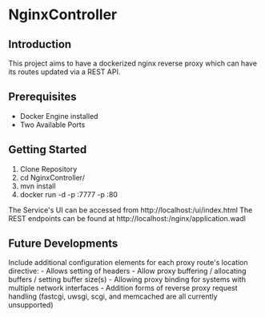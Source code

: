 # NginxController

## Introduction
This project aims to have a dockerized nginx reverse proxy which can have its routes updated via a REST API.

## Prerequisites
- Docker Engine installed
- Two Available Ports

## Getting Started
1. Clone Repository
2. cd NginxController/
3. mvn install
4. docker run -d -p <host port for UI>:7777 -p <host port for reverse proxy>:80

The Service's UI can be accessed from http://localhost:<host port for UI>/ui/index.html
The REST endpoints can be found at http://localhost:<host port for UI>/nginx/application.wadl

## Future Developments
Include additional configuration elements for each proxy route's location directive:
	- Allows setting of headers
	- Allow proxy buffering / allocating buffers / setting buffer size(s)
	- Allowing proxy binding for systems with multiple network interfaces
	- Addition forms of reverse proxy request handling (fastcgi, uwsgi, scgi, and memcached are all currently unsupported)